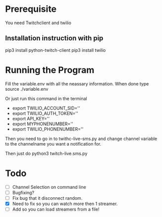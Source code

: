 # Prerequisite
You need Twitchclient and twilio
## Installation instruction with pip
pip3 install python-twitch-client
pip3 install twilio

# Running the Program
Fill the variable.env with all the neassary information. When done type source ./variable.env

Or just run this command in the terminal
* export TWILIO_ACCOUNT_SID=''
* export TWILIO_AUTH_TOKEN=''
* export API_KEY=''
* export MYPHONENUMBER=''
* export TWILIO_PHONENUMBER=''

Then you need to go in to twithc-live-sms.py and change channel variable to the channelname you want a notification for. 

Then just do python3 twitch-live.sms.py


# Todo 
- [ ] Channel Selection on command line
- [ ] Bugfixing?
- [ ] Fix bug that it disconnect random. 
- [X] Need to fix so you can watch more then 1 streamer.
- [ ] Add so you can load streamers from a file!
